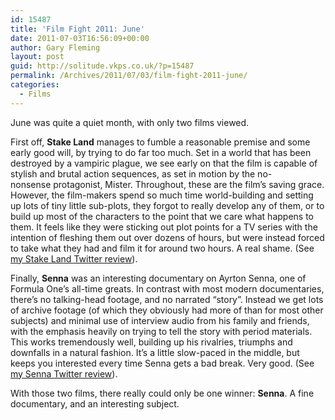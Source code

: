 ```yaml
---
id: 15487
title: 'Film Fight 2011: June'
date: 2011-07-03T16:56:09+00:00
author: Gary Fleming
layout: post
guid: http://solitude.vkps.co.uk/?p=15487
permalink: /Archives/2011/07/03/film-fight-2011-june/
categories:
  - Films
---
```

June was quite a quiet month, with only two films viewed.

First off, **Stake Land** manages to fumble a reasonable premise and some early good will, by trying to do far too much. Set in a world that has been destroyed by a vampiric plague, we see early on that the film is capable of stylish and brutal action sequences, as set in motion by the no-nonsense protagonist, Mister. Throughout, these are the film&#8217;s saving grace. However, the film-makers spend so much time world-building and setting up lots of tiny little sub-plots, they forgot to really develop any of them, or to build up most of the characters to the point that we care what happens to them. It feels like they were sticking out plot points for a TV series with the intention of fleshing them out over dozens of hours, but were instead forced to take what they had and film it for around two hours. A real shame. (See [my Stake Land Twitter review](https://twitter.com/garyfleming/status/82189737733009409)).

Finally, **Senna** was an interesting documentary on Ayrton Senna, one of Formula One&#8217;s all-time greats. In contrast with most modern documentaries, there&#8217;s no talking-head footage, and no narrated &#8220;story&#8221;. Instead we get lots of archive footage (of which they obviously had more of than for most other subjects) and minimal use of interview audio from his family and friends, with the emphasis heavily on trying to tell the story with period materials. This works tremendously well, building up his rivalries, triumphs and downfalls in a natural fashion. It&#8217;s a little slow-paced in the middle, but keeps you interested every time Senna gets a bad break. Very good. (See [my Senna Twitter review](https://twitter.com/garyfleming/status/85022943729565696)).

With those two films, there really could only be one winner: **Senna**. A fine documentary, and an interesting subject.